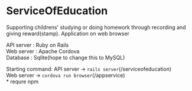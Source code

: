 # ServiceOfEducation
Supporting childrens' studying or doing homework through recording and giving reward(stamp).
Application on web browser<br>

API server : Ruby on Rails<br>
Web server : Apache Cordova<br>
Database : Sqlite(hope to change this to MySQL)

Starting command:
API server -> `rails server`(/serviceofeducation)<br>
Web server -> `cordova run browser`(/appservice)<br> * requre npm

